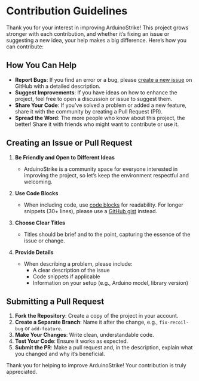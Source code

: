 # Contribution Guidelines

Thank you for your interest in improving ArduinoStrike! This project grows stronger with each contribution, and whether it’s fixing an issue or suggesting a new idea, your help makes a big difference. Here’s how you can contribute:

## How You Can Help

- **Report Bugs**: If you find an error or a bug, please [create a new issue](https://github.com/DeniedAccessLife/ArduinoStrike/issues/new) on GitHub with a detailed description.
- **Suggest Improvements**: If you have ideas on how to enhance the project, feel free to open a discussion or issue to suggest them.
- **Share Your Code**: If you’ve solved a problem or added a new feature, share it with the community by creating a Pull Request (PR).
- **Spread the Word**: The more people who know about this project, the better! Share it with friends who might want to contribute or use it.

## Creating an Issue or Pull Request

1. **Be Friendly and Open to Different Ideas**
   - ArduinoStrike is a community space for everyone interested in improving the project, so let’s keep the environment respectful and welcoming.

2. **Use Code Blocks**
   - When including code, use [code blocks](https://github.com/adam-p/markdown-here/wiki/Markdown-Cheatsheet#code) for readability. For longer snippets (30+ lines), please use a [GitHub gist](https://gist.github.com/) instead.

3. **Choose Clear Titles**
   - Titles should be brief and to the point, capturing the essence of the issue or change.

4. **Provide Details**
   - When describing a problem, please include:
     - A clear description of the issue
     - Code snippets if applicable
     - Information on your setup (e.g., Arduino model, library version)

## Submitting a Pull Request

1. **Fork the Repository**: Create a copy of the project in your account.
2. **Create a Separate Branch**: Name it after the change, e.g., `fix-recoil-bug` or `add-feature`.
3. **Make Your Changes**: Write clean, understandable code.
4. **Test Your Code**: Ensure it works as expected.
5. **Submit the PR**: Make a pull request and, in the description, explain what you changed and why it’s beneficial.

Thank you for helping to improve ArduinoStrike! Your contribution is truly appreciated.
